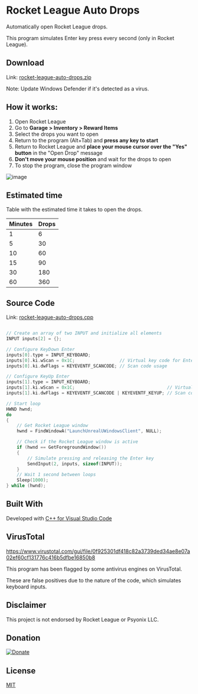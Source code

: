 # Rocket League Auto Drops

Automatically open Rocket League drops.

This program simulates Enter key press every second (only in Rocket League).

## Download

Link: [rocket-league-auto-drops.zip](https://github.com/davidgaroro/rocket-league-auto-drops/releases/download/v1.0.0/rocket-league-auto-drops-1.0.0.zip)

Note: Update Windows Defender if it's detected as a virus.

## How it works:

1. Open Rocket League
2. Go to **Garage > Inventory > Reward Items**
3. Select the drops you want to open
4. Return to the program (Alt+Tab) and **press any key to start**
5. Return to Rocket League and **place your mouse cursor over the "Yes" button** in the "Open Drop" message
6. **Don't move your mouse position** and wait for the drops to open
7. To stop the program, close the program window

![image](https://github.com/davidgaroro/rocket-league-auto-drops/assets/13784162/b922cbd1-d67c-451b-ada7-ead9938e1a0c)

## Estimated time

Table with the estimated time it takes to open the drops.

| Minutes | Drops |
| ------- | ----- |
| 1       | 6     |
| 5       | 30    |
| 10      | 60    |
| 15      | 90    |
| 30      | 180   |
| 60      | 360   |

## Source Code

Link: [rocket-league-auto-drops.cpp](rocket-league-auto-drops.cpp)

```c++

// Create an array of two INPUT and initialize all elements
INPUT inputs[2] = {};

// Configure KeyDown Enter
inputs[0].type = INPUT_KEYBOARD;
inputs[0].ki.wScan = 0x1C;                 // Virtual key code for Enter
inputs[0].ki.dwFlags = KEYEVENTF_SCANCODE; // Scan code usage

// Configure KeyUp Enter
inputs[1].type = INPUT_KEYBOARD;
inputs[1].ki.wScan = 0x1C;                                   // Virtual key code for Enter
inputs[1].ki.dwFlags = KEYEVENTF_SCANCODE | KEYEVENTF_KEYUP; // Scan code and key release

// Start loop
HWND hwnd;
do
{
    // Get Rocket League window
    hwnd = FindWindowA("LaunchUnrealUWindowsClient", NULL);

    // Check if the Rocket League window is active
    if (hwnd == GetForegroundWindow())
    {
        // Simulate pressing and releasing the Enter key
        SendInput(2, inputs, sizeof(INPUT));
    }
    // Wait 1 second between loops
    Sleep(1000);
} while (hwnd);
```

## Built With

Developed with [C++ for Visual Studio Code](https://code.visualstudio.com/docs/languages/cpp)

## VirusTotal

https://www.virustotal.com/gui/file/0f925301df418c82a3739ded34ae8e07a02ef60cf131776c416b5dfbe16850b8

This program has been flagged by some antivirus engines on VirusTotal.

These are false positives due to the nature of the code, which simulates keyboard inputs.

## Disclaimer

This project is not endorsed by Rocket League or Psyonix LLC.

## Donation

[![Donate](https://img.shields.io/badge/Donate-PayPal-green.svg)](https://www.paypal.com/donate?hosted_button_id=T7CVYXY994KHJ)

## License

[MIT](LICENSE)
